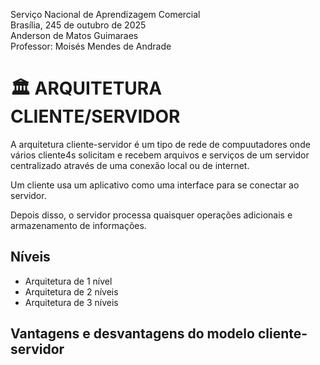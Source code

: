 Serviço Nacional de Aprendizagem Comercial  
Brasília, 245 de outubro de 2025  
Anderson de Matos Guimaraes  
Professor: Moisés Mendes de Andrade

# 🏛️ ARQUITETURA CLIENTE/SERVIDOR

A arquitetura cliente-servidor é um tipo de rede de compuutadores onde vários cliente4s solicitam e recebem arquivos e serviços de um servidor centralizado através de uma conexão local ou de internet.

Um cliente usa um aplicativo como uma interface para se conectar ao servidor.

Depois disso, o servidor processa quaisquer operações adicionais e armazenamento de informações.

## Níveis

- Arquitetura de 1 nível
- Arquitetura de 2 níveis
- Arquitetura de 3 níveis

## Vantagens e desvantagens do modelo cliente-servidor
